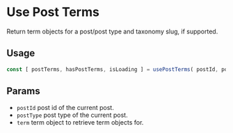 # Use Post Terms
Return term objects for a post/post type and taxonomy slug, if supported.

## Usage
``` jsx
const [ postTerms, hasPostTerms, isLoading ] = usePostTerms( postId, postType, term );
```

## Params
- `postId` post id of the current post.
- `postType` post type of the current post.
- `term` term object to retrieve term objects for.